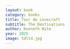 ```yaml
---
layout: book
category: books
title: Tour de Lovecraft
subtitle: The Destinations
author: Kenneth Hite
year: 2025
image: tdltd.jpg
---
```

